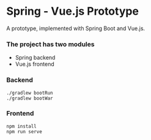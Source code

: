 # Spring - Vue.js Prototype
A prototype, implemented with Spring Boot and Vue.js.

### The project has two modules
- Spring backend
- Vue.js frontend

### Backend
```shell
./gradlew bootRun
./gradlew bootWar
```

### Frontend
```shell
npm install
npm run serve
```